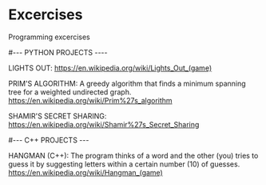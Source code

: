 # Excercises
Programming excercises


#--- PYTHON PROJECTS ----

LIGHTS OUT:
https://en.wikipedia.org/wiki/Lights_Out_(game)

PRIM'S ALGORITHM:
A greedy algorithm that finds a minimum spanning tree for a weighted undirected graph.
https://en.wikipedia.org/wiki/Prim%27s_algorithm

SHAMIR'S SECRET SHARING:
https://en.wikipedia.org/wiki/Shamir%27s_Secret_Sharing


#--- C++ PROJECTS ---

HANGMAN (C++):
The program thinks of a word and the other (you) tries to guess it by suggesting letters within a certain number (10) of guesses.
https://en.wikipedia.org/wiki/Hangman_(game)

